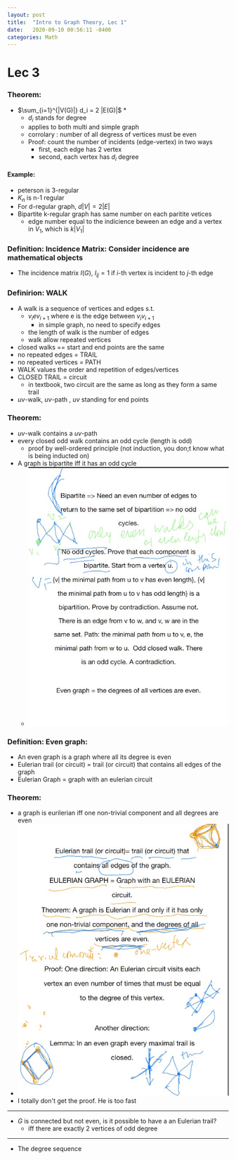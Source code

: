 ```yaml
---
layout: post
title:  "Intro to Graph Theory, Lec 1"
date:   2020-09-10 00:56:11 -0400
categories: Math
---
```

# Lec 3

### Theorem:  
* $\sum_{i=1}^{|V(G)|} d_i = 2 |E(G)|$
  * 
  * $d_i$ stands for degree
  * applies to both multi and simple graph
  * corrolary : number of all degress of vertices must be even
  * Proof: count the number of incidents (edge-vertex) in two ways
    * first, each edge has 2 vertex
    * second, each vertex has $d_i$ degree
#### Example:
* peterson is 3-regular
* $K_n$ is n-1 regular
* For d-regular graph, $d|V| = 2|E|$
* Bipartite k-regular graph has same number on each paritite vetices
  * edge number equal to the indicience beween an edge and a vertex in $V_1$, which is $k|V_1|$
### Definition: Incidence Matrix: Consider incidence are mathematical objects
* The incidence matrix $I(G)$, $I_{ij} = 1$ if $i$-th vertex is incident to $j$-th edge
### Definirion: WALK
* A walk is a sequence of vertices and edges s.t.
  * $v_iev_{i+1}$ where e is the edge between $v_i v_{i+1}$
    * in simple graph, no need to specify edges
  * the length of walk is the number of edges
  * walk allow repeated vertices
* closed walks == start and end points are the same
* no repeated edges = TRAIL
* no repeated vertices = PATH
* WALK values the order and repetition of edges/vertices
* CLOSED TRAIL = circuit
  * in textbook, two circuit are the same as long as they form a same trail
* $uv$-walk, $uv$-path , $uv$ standing for end points
### Theorem:
* $uv$-walk contains a $uv$-path
* every closed odd walk contains an odd cycle (length is odd)
  * proof by well-ordered principle (not induction, you don;t know what is being inducted on)
* A graph is bipartite iff it has an odd cycle
  * ![](../assets/img/2020-09-17-15-40-53.png)

### Definition: Even graph:
* An even graph is a graph where all its degree is even
* Eulerian trail (or circuit) = trail (or circuit) that contains all edges of the graph
* Eulerian Graph = graph with an eulerian circuit

### Theorem: 
* a graph is eurilerian iff one non-trivial component and all degrees are even
* ![](../assets/img/2020-09-17-15-50-44.png)
* I totally don't get the proof. He is too fast

***
* $G$ is connected but not even, is it possible to have a an Eulerian trail?
  * iff there are exactly 2 vertices of odd degree

***
* The degree sequence